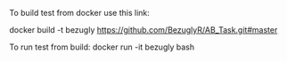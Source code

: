 To build test from docker use this link:

docker build -t bezugly https://github.com/BezuglyR/AB_Task.git#master

To run test from build:
docker run -it bezugly bash
